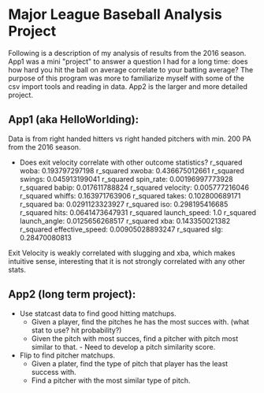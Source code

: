 Major League Baseball Analysis Project
=======================================

Following is a description of my analysis of results from the 2016 season.
App1 was a mini "project" to answer a question I had for a long time: does how hard you hit the ball on average correlate to your batting average? The purpose of this program was more to familiarize myself with some of the csv import tools and reading in data. App2 is the larger and more detailed project.


App1 (aka HelloWorlding):
--------------------------

Data is from right handed hitters vs right handed pitchers with min. 200 PA from the 2016 season.
- Does exit velocity correlate with other outcome statistics?
		r_squared woba:  0.193797297198
		r_squared xwoba:  0.436675012661
		r_squared swings:  0.045913199041
		r_squared spin_rate:  0.00196997773928
		r_squared babip:  0.017611788824
		r_squared velocity:  0.005777216046
		r_squared whiffs:  0.163971763906
		r_squared takes:  0.102800689171
		r_squared ba:  0.0291123323927
		r_squared iso:  0.298195416685
		r_squared hits:  0.0641473647931
		r_squared launch_speed:  1.0
		r_squared launch_angle:  0.0125656268517
		r_squared xba:  0.143350021382
		r_squared effective_speed:  0.00905028893247
		r_squared slg:  0.28470080813

Exit Velocity is weakly correlated with slugging and xba, which makes intuitive sense, interesting that it is not strongly correlated with any other stats.


App2 (long term project):
--------------------------

- Use statcast data to find good hitting matchups.
	- Given a player, find the pitches he has the most succes with. (what stat to use? hit probability?)
	- Given the pitch with most succes, find a pitcher with pitch most similar to that.
			- Need to develop a pitch similarity score.
- Flip to find pitcher matchups. 
	- Given a plater, find the type of pitch that player has the least success with.
	- Find a pitcher with the most similar type of pitch.